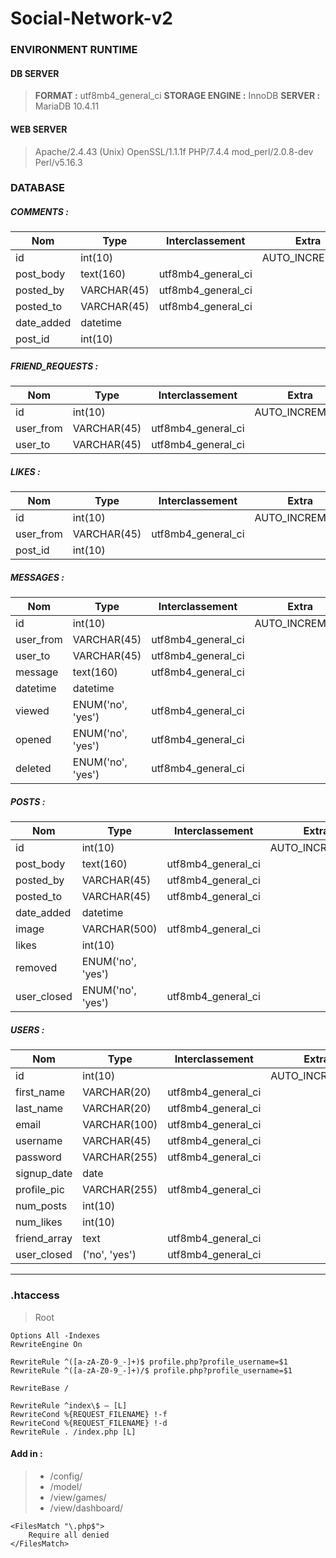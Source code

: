 # Social-Network-v2 #

### ENVIRONMENT RUNTIME ###

#### DB SERVER ####

> **FORMAT :** utf8mb4_general_ci 
> **STORAGE ENGINE :** InnoDB 
> **SERVER :** MariaDB 10.4.11

#### WEB SERVER ####

> Apache/2.4.43 (Unix) 
> OpenSSL/1.1.1f 
> PHP/7.4.4 
> mod_perl/2.0.8-dev 
> Perl/v5.16.3 

### DATABASE ###

##### COMMENTS : #####

Nom | Type | Interclassement | Extra
------------- | ------------- | ------------- | -------------
id | int(10) |  | AUTO_INCREMENT
post_body | text(160) | utf8mb4_general_ci |
posted_by | VARCHAR(45) | utf8mb4_general_ci |
posted_to | VARCHAR(45) | utf8mb4_general_ci |
date_added | datetime |  |
post_id | int(10) |  |

##### FRIEND_REQUESTS : #####

Nom | Type | Interclassement | Extra
------------- | ------------- | ------------- | -------------
id | int(10) |  | AUTO_INCREMENT
user_from | VARCHAR(45) | utf8mb4_general_ci |
user_to | VARCHAR(45) | utf8mb4_general_ci |

##### LIKES : #####

Nom | Type | Interclassement | Extra
------------- | ------------- | ------------- | -------------
id | int(10) |  | AUTO_INCREMENT
user_from | VARCHAR(45) | utf8mb4_general_ci |
post_id | int(10) |  | 

##### MESSAGES : #####

Nom | Type | Interclassement | Extra
------------- | ------------- | ------------- | -------------
id | int(10) |  | AUTO_INCREMENT
user_from | VARCHAR(45) | utf8mb4_general_ci |
user_to | VARCHAR(45) | utf8mb4_general_ci |
message | text(160) | utf8mb4_general_ci |
datetime | datetime |  |
viewed | ENUM('no', 'yes') | utf8mb4_general_ci |
opened | ENUM('no', 'yes') | utf8mb4_general_ci |
deleted | ENUM('no', 'yes') | utf8mb4_general_ci |

##### POSTS : #####

Nom | Type | Interclassement | Extra
------------- | ------------- | ------------- | -------------
id | int(10) |  | AUTO_INCREMENT
post_body | text(160) | utf8mb4_general_ci |
posted_by | VARCHAR(45) | utf8mb4_general_ci |
posted_to | VARCHAR(45) | utf8mb4_general_ci |
date_added | datetime |  |
image | VARCHAR(500) | utf8mb4_general_ci |
likes | int(10) |  |
removed | ENUM('no', 'yes') |  |
user_closed | ENUM('no', 'yes') | utf8mb4_general_ci |

##### USERS : #####

Nom | Type | Interclassement | Extra
------------- | ------------- | ------------- | -------------
id | int(10) |  | AUTO_INCREMENT
first_name | VARCHAR(20) | utf8mb4_general_ci |
last_name | VARCHAR(20) | utf8mb4_general_ci |
email | VARCHAR(100) | utf8mb4_general_ci |
username | VARCHAR(45) | utf8mb4_general_ci |
password | VARCHAR(255) | utf8mb4_general_ci |
signup_date | date |  |
profile_pic | VARCHAR(255) | utf8mb4_general_ci |
num_posts | int(10) |  |
num_likes | int(10) |  |
friend_array | text | utf8mb4_general_ci |
user_closed | ('no', 'yes') | utf8mb4_general_ci |

---

### .htaccess ###

> Root
```
Options All -Indexes
RewriteEngine On

RewriteRule ^([a-zA-Z0-9_-]+)$ profile.php?profile_username=$1
RewriteRule ^([a-zA-Z0-9_-]+)/$ profile.php?profile_username=$1

RewriteBase /

RewriteRule ^index\$ – [L]
RewriteCond %{REQUEST_FILENAME} !-f
RewriteCond %{REQUEST_FILENAME} !-d
RewriteRule . /index.php [L]
```
#### Add in : #### 
> - /config/
> - /model/
> - /view/games/
> - /view/dashboard/
```
<FilesMatch "\.php$">
    Require all denied
</FilesMatch>
```
